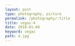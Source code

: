 ```yaml
---
layout: post
type: photography, picture
permalink: /photography/:title
title: vegas-4
date: 2018-01-08
keyword: vegas
path: 4.jpg
---
```




